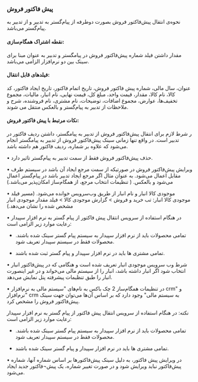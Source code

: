### پیش فاکتور فروش

نحوه‌ی انتقال پیش‌فاکتور فروش بصورت دوطرفه از پیام‌گستر به تدبیر و از تدبیر به پیام‌گستر می‌باشد.

#### نقطه اشتراک همگام‌سازی:

مقدار داشتن فیلد شماره پیش‌فاکتور فروش در پیامگستر و تدبیر به عنوان مبنا برای سینک بین دو نرم‌افزار الزامی می‌باشد.

#### فیلدهای قابل انتقال:

عنوان، سال مالی، شماره پیش فاکتور فروش، تاریخ اتمام فاکتور، تاریخ ایجاد فاکتور، کد کالا، نام کالا، مقدار، قیمت واحد، مبلغ کل، قیمت نهایی، نام انبار، مالیات، مجموع تخفیف‌ها، عوارض، مجموع اضافات، توضیحات، نام مشتری، نام فروشنده، شرح و ملاحظات از تدبیر به پیام‌گستر و بالعکس منتقل می شوند.

#### نکات مرتبط با پیش فاکتور فروش:

ر	شرط لازم برای انتقال پیش‌فاکتور فروش از تدبیر به پیامگستر، داشتن ردیف فاکتور در تدبیر است. در واقع تنها زمانی سینک پیش‌فاکتور فروش از تدبیر به پیامگستر انجام می‌شود که علاوه بر شماره، ردیف فاکتور هم داشته باشد.

•	حذف پیش‌فاکتور فروش فقط از سمت تدبیر به پیام‌گستر تاثیر دارد.

•	ویرایش پیش‌فاکتور فروش در صورتیکه از سمت مرجع ایجاد آن باشد در سیستم طرف مقابل اعمال می‌شود. به عنوان مثال اگر مرجع ایجاد تدبیر باشد در پیام‌گستر اعمال می‌شود و بالعکس. ( تنظیمات انتخاب مرجع، از همگام‌ساز امکان‌پذیر می‌باشد.)

•	موجودی کالا انبار و نام انبار از طریق وب‌سرویس خوانده می‌شود. (مسیر فیلد موجودی کالا انبار: تب خرید و فروش >  گزارش موجودی کالا >   فیلد مقدار موجودی انبار مشخص شده را نشان می‌دهد.)

•	در هنگام استفاده از سرویس انتقال پیش فاکتور از پیام گستر به نرم افزار سپیدار رعایت موارد زیر الزامی است:

-  تمامی محصولات بايد از نرم افزار سپیدار به سیستم پیام گستر سينک شده باشند. محصولات فقط در سيستم سپیدار تعریف شود. 

-  تمامی مشتری ها باید در نرم افزار سپیدار و پیام گستر ثبت شده باشند.
 
•	شرط وب سرویس موجودی انبار تعریف شده است و هنگامی که در  پیش‌فاکتور انبار انتخاب شود اگر انبار داشته باشد، انبار را از سیستم مالی می‌خواند و در غیر اینصورت انبار را طبق تنظیمات پیشرفته پنل نمایش می‌دهد.

•	در تنظیمات همگام‌ساز 2 چک باکس به نام‌های "سیستم مالی به نرم‌افزار crm" و "نرم‌افزار crm  به سیستم مالی" وجود دارد که بر اساس آن‌ها می‌توان جهت سینک پیش‌فاکتور فروش را مشخص کرد.

نکته: در هنگام استفاده از سرویس انتقال پیش فاکتور از پیام گستر به نرم افزار سپیدار رعایت موارد زیر الزامی است:

-  تمامی محصولات بايد از نرم افزار سپیدار به سیستم پیام گستر سينک شده باشند. محصولات فقط در سيستم سپیدار تعریف شود.

-  تمامی مشتری ها باید در نرم افزار سپیدار و پیام گستر سينک شده باشند.

•	در ویرایش پیش فاکتور، به دلیل سینک پیش‌فاکتورها بر اساس شماره آنها، شماره پیش‌فاکتور نباید ویرایش شود و در صورت تغییر شماره، یک پیش¬فاکتور جدید ایجاد می‌شود. 
